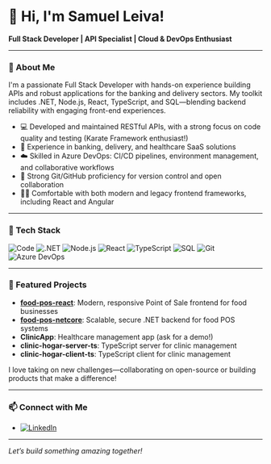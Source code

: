 # 👋 Hi, I'm Samuel Leiva!

**Full Stack Developer | API Specialist | Cloud & DevOps Enthusiast**

---

### 🚀 About Me

I'm a passionate Full Stack Developer with hands-on experience building APIs and robust applications for the banking and delivery sectors. My toolkit includes .NET, Node.js, React, TypeScript, and SQL—blending backend reliability with engaging front-end experiences.

- 💻 Developed and maintained RESTful APIs, with a strong focus on code quality and testing (Karate Framework enthusiast!)
- 🏦 Experience in banking, delivery, and healthcare SaaS solutions
- ☁️ Skilled in Azure DevOps: CI/CD pipelines, environment management, and collaborative workflows
- 🔄 Strong Git/GitHub proficiency for version control and open collaboration
- 🧑‍💻 Comfortable with both modern and legacy frontend frameworks, including React and Angular

---

### 🔧 Tech Stack

![Code](https://img.shields.io/badge/Code-000000?style=for-the-badge&logo=visual-studio-code&logoColor=white)
![.NET](https://img.shields.io/badge/.NET-512BD4?style=flat&logo=.net&logoColor=white)
![Node.js](https://img.shields.io/badge/Node.js-339933?style=flat&logo=node.js&logoColor=white)
![React](https://img.shields.io/badge/React-61DAFB?style=flat&logo=react&logoColor=black)
![TypeScript](https://img.shields.io/badge/TypeScript-007ACC?style=flat&logo=typescript&logoColor=white)
![SQL](https://img.shields.io/badge/SQL-4479A1?style=flat&logo=postgresql&logoColor=white)
![Git](https://img.shields.io/badge/Git-F05032?style=flat&logo=git&logoColor=white)
![Azure DevOps](https://img.shields.io/badge/Azure%20DevOps-0078D7?style=flat&logo=azure-devops&logoColor=white)

---

### 🌟 Featured Projects

- [**food-pos-react**](https://github.com/SamuelLeiva/food-pos-react): Modern, responsive Point of Sale frontend for food businesses
- [**food-pos-netcore**](https://github.com/SamuelLeiva/food-pos-netcore): Scalable, secure .NET backend for food POS systems
- **ClinicApp**: Healthcare management app (ask for a demo!)
- **clinic-hogar-server-ts**: TypeScript server for clinic management
- **clinic-hogar-client-ts**: TypeScript client for clinic management

I love taking on new challenges—collaborating on open-source or building products that make a difference!

---

### 📫 Connect with Me

- [![LinkedIn](https://img.shields.io/badge/LinkedIn-blue?style=flat&logo=linkedin)](https://www.linkedin.com/in/samuel-leiva-3068b5197/)

---

*Let’s build something amazing together!*
